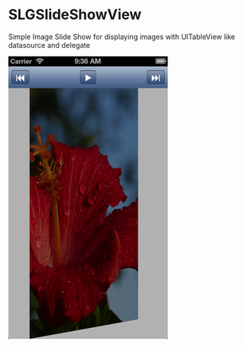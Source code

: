 SLGSlideShowView
================

Simple Image Slide Show for displaying images with UITableView like datasource and delegate



![Alt text](example/supportingFiles/screenShot.png "Screenshot")

